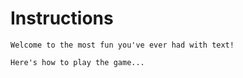 # Instructions

```text
Welcome to the most fun you've ever had with text!

Here's how to play the game...
```

